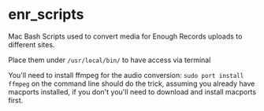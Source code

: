 enr_scripts
===========

Mac Bash Scripts used to convert media for Enough Records uploads to different sites.

Place them under ```/usr/local/bin/``` to have access via terminal

You'll need to install ffmpeg for the audio conversion: ```sudo port install ffmpeg``` on the command line should do the trick, assuming you already have macports installed, if you don't you'll need to download and install macports first.
